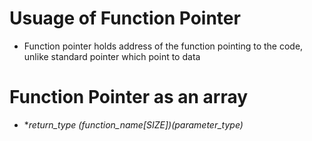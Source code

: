 # Usuage of Function Pointer
 * Function pointer holds address of the function pointing to the code, unlike standard pointer which point to data

# Function Pointer as an array
 * **return_type (*function_name[SIZE])(parameter_type)**
